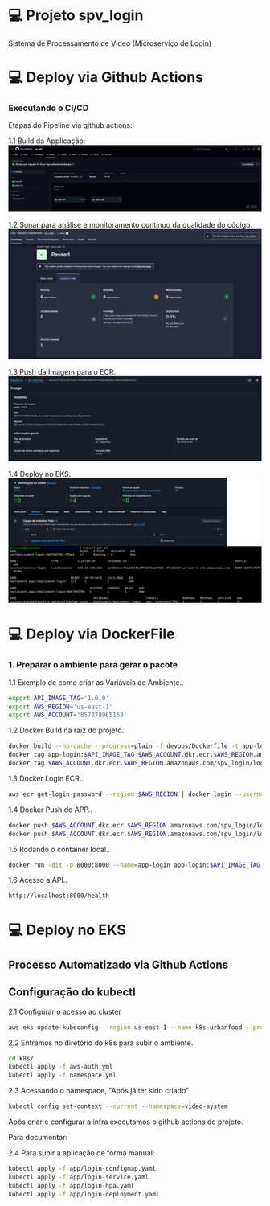 # 💻 Projeto spv_login

Sistema de Processamento de Vídeo (Microserviço de Login)

# ###########################################################
# 💻 Deploy via Github Actions

### Executando o CI/CD

Etapas do Pipeline via github actions:

1.1 Build da Applicação:
![CI/CD - BUILD](devops/CICD/CICD-SPV_LOGIN-BUILD.png)

1.2 Sonar para análise e monitoramento contínuo da qualidade do código.
![CI/CD - SONAR](devops/CICD/CICD-SPV_LOGIN-SONAR.png)

1.3 Push da Imagem para o ECR.
![CI/CD - ECR](devops/CICD/CICD-SPV_LOGIN-ECR.png)

1.4 Deploy no EKS.
![CI/CD - EKS](devops/CICD/CICD-SPV_LOGIN-EKS.png)

# ###########################################################
# 💻 Deploy via DockerFile

### 1. Preparar o ambiente para gerar o pacote
1.1 Exemplo de como criar as Variáveis de Ambiente..
``` bash
export API_IMAGE_TAG='1.0.0'
export AWS_REGION='us-east-1'
export AWS_ACCOUNT='857378965163'
```

1.2 Docker Build na raiz do projeto..
``` bash
docker build --no-cache --progress=plain -f devops/Dockerfile -t app-login:$API_IMAGE_TAG .
docker tag app-login:$API_IMAGE_TAG $AWS_ACCOUNT.dkr.ecr.$AWS_REGION.amazonaws.com/spv_login/login:$API_IMAGE_TAG
docker tag $AWS_ACCOUNT.dkr.ecr.$AWS_REGION.amazonaws.com/spv_login/login:$API_IMAGE_TAG $AWS_ACCOUNT.dkr.ecr.$AWS_REGION.amazonaws.com/spv_login/login:latest
```

1.3 Docker Login ECR..
``` bash
aws ecr get-login-password --region $AWS_REGION | docker login --username AWS --password-stdin $AWS_ACCOUNT.dkr.ecr.$AWS_REGION.amazonaws.com
```

1.4 Docker Push do APP..
``` bash
docker push $AWS_ACCOUNT.dkr.ecr.$AWS_REGION.amazonaws.com/spv_login/login:$API_IMAGE_TAG
docker push $AWS_ACCOUNT.dkr.ecr.$AWS_REGION.amazonaws.com/spv_login/login:latest
```

1.5 Rodando o container local..
``` bash
docker run -dit -p 8000:8000 --name=app-login app-login:$API_IMAGE_TAG
```

1.6 Acesso a API..
``` bash
http://localhost:8000/health
```

# ###########################################################
# 💻 Deploy no EKS

## Processo Automatizado via Github Actions

## Configuração do kubectl

2.1 Configurar o acesso ao cluster
``` bash
aws eks update-kubeconfig --region us-east-1 --name k8s-urbanfood --profile terraform-iac
```

2.2 Entramos no diretório do k8s para subir o ambiente.
``` bash
cd k8s/
kubectl apply -f aws-auth.yml
kubectl apply -f namespace.yml
```

2.3 Acessando o namespace, "Após já ter sido criado"
``` bash
kubectl config set-context --current --namespace=video-system
```

Após criar e configurar a infra executamos o github actions do projeto. 

Para documentar: 

2.4 Para subir a aplicação de forma manual:
``` bash
kubectl apply -f app/login-configmap.yaml
kubectl apply -f app/login-service.yaml
kubectl apply -f app/login-hpa.yaml
kubectl apply -f app/login-deployment.yaml
```
